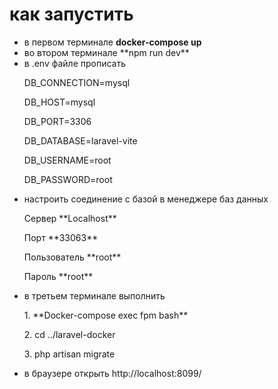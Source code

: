 <h1>как запустить</h1>
<ul>
<li>в первом терминале <b>docker-compose up</b></li>
<li>во втором терминале **npm run dev**</li>
<li>в .env файле прописать</li>
    <p>DB_CONNECTION=mysql</p>
    <p>DB_HOST=mysql</p>
    <p>DB_PORT=3306</p>
    <p>DB_DATABASE=laravel-vite</p>
    <p>DB_USERNAME=root</p>
    <p>DB_PASSWORD=root</p>
<li>настроить соединение с базой в менеджере баз данных</li>
    <p>Сервер **Localhost**</p>
    <p>Порт **33063**</p>
    <p>Пользователь **root**</p>
    <p>Пароль **root**</p>
<li>в третьем терминале выполнить </li>
    <p>1. **Docker-compose exec fpm bash**</p>
    <p>2. cd ../laravel-docker</p>
    <p>3. php artisan migrate</p>

<li>в браузере открыть http://localhost:8099/</li>
</ul>
